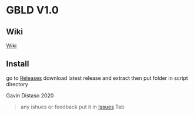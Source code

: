 # GBLD V1.0

## Wiki
[Wiki](https://github.com/ProgrammingNerdGit/GBLS/wiki)

## Install
go to [Releases](https://github.com/ProgrammingNerdGit/GBLS/releases) download latest release and extract then put folder in script directory


Gavin Distaso 2020

> any ishues or feedback put it in [Issues](https://github.com/ProgrammingNerdGit/GBLS/issues) Tab
